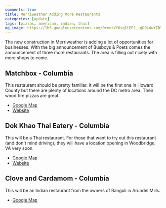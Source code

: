 ```yaml
---
comments: true
title: Merriweather Adding More Restaurants
categories: [update]
tags: [pizzas, american, indian, thai]
og_image: https://lh3.googleusercontent.com/0rmokVf0sqItEFJ_-gD0L4wYZBYioPO8jzC_zco0jB5L0iSAPkmQZxLNSZkxahEOjH3cqZWgfv0XRt61uSEnUI7mILnwF6vw88pRkRiTPbZxHlO7jJCbnVzJbqF3LN0WIel2KuMGKQ=w400
---
```


The new construction in Merriweather is adding a lot of opportunities for businesses. With the big announcement of Busboys & Poets comes the announcement of three more restaurants. The area is filling out nicely with more shops to come.

<!--more-->

## Matchbox - Columbia
This restaurant should be pretty familiar. It will be the first one in Howard County but there are plenty of locations around the DC metro area. Their wood fire pizzas are great.

* [Google Map](https://goo.gl/maps/3UqmunZaXfexr4aB6)
* [Website](https://www.matchboxrestaurants.com/)

## Dok Khao Thai Eatery - Columbia
This will be a Thai restaurant. For those that want to try out this restaurant (and don't mind driving), they will have a location opening in Woodbridge, VA very soon.

* [Google Map](https://goo.gl/maps/3UqmunZaXfexr4aB6)
* [Website](https://www.dokkhao.com/)

## Clove and Cardamom - Columbia
This will be an Indian restaurant from the owners of Rangoli in Arundel Mills.

* [Google Map](https://goo.gl/maps/3UqmunZaXfexr4aB6)
